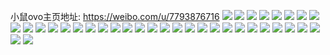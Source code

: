 小鼠ovo主页地址: https://weibo.com/u/7793876716 
![](https://wx4.sinaimg.cn/mw2000/008vsjmYly1h9kz5hrfa1j30wd173dxm.jpg) 
![](https://wx4.sinaimg.cn/mw2000/008vsjmYly1h9ebyuhqa6j30wi1yc4h4.jpg) 
![](https://wx4.sinaimg.cn/mw2000/008vsjmYly1h9ec0146ccj30u01fewmn.jpg) 
![](https://wx4.sinaimg.cn/mw2000/008vsjmYly1h9ebzkujh4j30wh10uah5.jpg) 
![](https://wx4.sinaimg.cn/mw2000/008vsjmYly1h9an9ws0h0j30wi1yc14t.jpg) 
![](https://wx4.sinaimg.cn/mw2000/008vsjmYly1h99chxliu0j30u0126dp6.jpg) 
![](https://wx4.sinaimg.cn/mw2000/008vsjmYly1h94o99xpg8j30u00p9djy.jpg) 
![](https://wx4.sinaimg.cn/mw2000/008vsjmYly1h8zv6v28taj30wi1yc7iv.jpg) 
![](https://wx4.sinaimg.cn/mw2000/008vsjmYly1h8wk7qt959j30u00ukjye.jpg) 
![](https://wx4.sinaimg.cn/mw2000/008vsjmYly1h8wk7r22s6j30kt0i0dhz.jpg) 
![](https://wx4.sinaimg.cn/mw2000/008vsjmYly1h8wk7u5t86j30u01sydkm.jpg) 
![](https://wx4.sinaimg.cn/mw2000/008vsjmYly1h8vgxoakxtj30u00y3gpu.jpg) 
![](https://wx4.sinaimg.cn/mw2000/008vsjmYly1h8vgxolq0rj30u00usgo8.jpg) 
![](https://wx4.sinaimg.cn/mw2000/008vsjmYly1h8t82jivfcj32c02ec4qq.jpg) 
![](https://wx4.sinaimg.cn/mw2000/008vsjmYly1h8t82i1s3oj320127whdt.jpg) 
![](https://wx4.sinaimg.cn/mw2000/008vsjmYly1h8t82m11fmj31sb25dhdt.jpg) 
![](https://wx4.sinaimg.cn/mw2000/008vsjmYly1h8t82nin0tj31sc2dse82.jpg) 
![](https://wx4.sinaimg.cn/mw2000/008vsjmYly1h8t82hgk52j31p527nx6p.jpg) 
![](https://wx4.sinaimg.cn/mw2000/008vsjmYly1h8t82og2w7j31p61wxkjl.jpg) 
![](https://wx4.sinaimg.cn/mw2000/008vsjmYly1h9ezzl7xg2j30u00y4jvx.jpg) 
![](https://wx4.sinaimg.cn/mw2000/008vsjmYly1h8t857n8pdj30wi1yckjl.jpg) 
![](https://wx4.sinaimg.cn/mw2000/008vsjmYly1h8s5w19e6xj326u2dme81.jpg) 
![](https://wx4.sinaimg.cn/mw2000/008vsjmYly1h8s5x3ad0oj30u20v8gtp.jpg) 
![](https://wx4.sinaimg.cn/mw2000/008vsjmYly1h8s5xcmocuj32c02c01kz.jpg) 
![](https://wx4.sinaimg.cn/mw2000/008vsjmYly1h8s5w3bpp0j31jo24h4qp.jpg) 
![](https://wx4.sinaimg.cn/mw2000/008vsjmYly1h8s5w50392j31uj20jhdt.jpg) 
![](https://wx4.sinaimg.cn/mw2000/008vsjmYly1h8s5wj05esj30u71dc7cz.jpg) 
![](https://wx4.sinaimg.cn/mw2000/008vsjmYly1h8ngmobj9lj311j0u0jyx.jpg) 
![](https://wx4.sinaimg.cn/mw2000/008vsjmYly1h8mlghs6ybj30uh0u0wig.jpg) 
![](https://wx4.sinaimg.cn/mw2000/008vsjmYly1h8mlgi4lqlj30u00zowik.jpg) 
![](https://wx4.sinaimg.cn/mw2000/008vsjmYly1h7o5zfgafnj30u01c10xw.jpg) 
![](https://wx4.sinaimg.cn/mw2000/008vsjmYly1h7o5zeyukyj30u0115gr7.jpg) 
![](https://wx4.sinaimg.cn/mw2000/008vsjmYly1h7c0jxyrxyj30u014rjzw.jpg) 
![](https://wx4.sinaimg.cn/mw2000/008vsjmYly1h7c0jxkk2aj30u017rdle.jpg) 
![](https://wx4.sinaimg.cn/mw2000/008vsjmYly1h7bukejm39j30u00y277x.jpg) 
